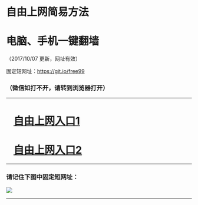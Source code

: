 ﻿# 自由上网简易方法

# 电脑、手机一键翻墙

（2017/10/07 更新，网址有效）

固定短网址：https://git.io/free99

### （微信如打不开，请转到浏览器打开）


***





# &nbsp;&nbsp; <a href="http://ft520014910.fwq-tz-1001.info/fwqtz01.html?t=100700128392 " target="_blank">自由上网入口1</a>
# &nbsp;&nbsp; <a href="http://ft2078024455.fwq-tz-1002.info/fwqtz02.html?t=10070018400 " target="_blank">自由上网入口2</a>
***

### 请记住下图中固定短网址：

<img src="https://s3-us-west-2.amazonaws.com/fwq-1001/yjfq-20170905okok.png" /> 


***

